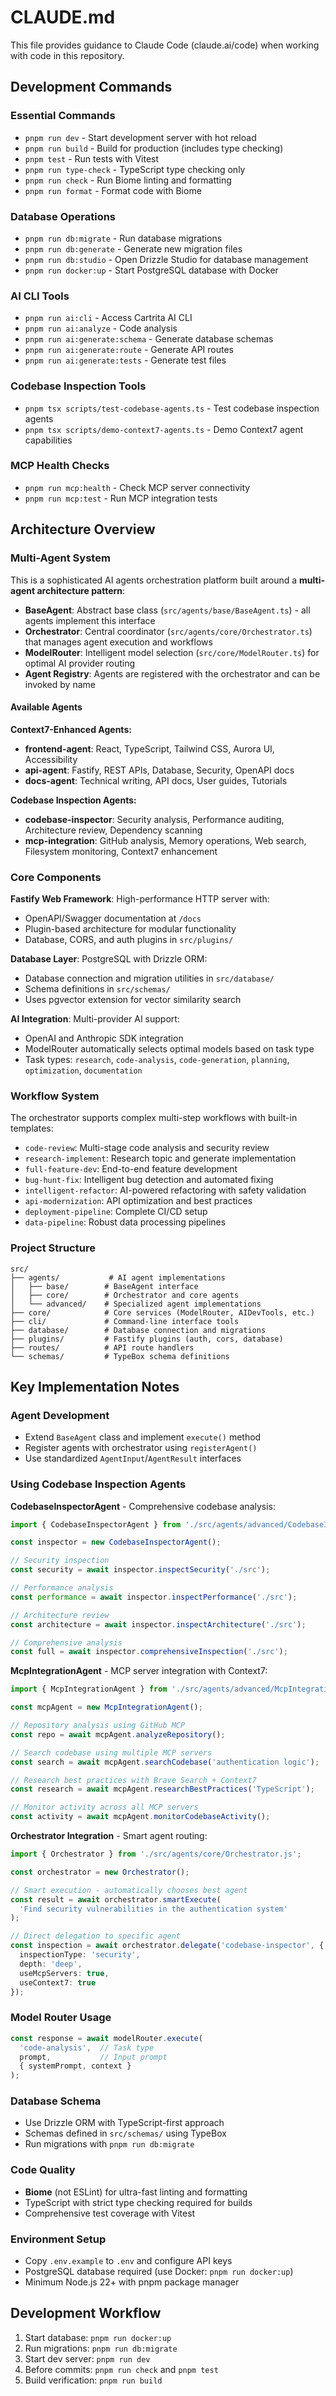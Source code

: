# CLAUDE.md

This file provides guidance to Claude Code (claude.ai/code) when working with code in this repository.

## Development Commands

### Essential Commands
- `pnpm run dev` - Start development server with hot reload
- `pnpm run build` - Build for production (includes type checking)
- `pnpm test` - Run tests with Vitest
- `pnpm run type-check` - TypeScript type checking only
- `pnpm run check` - Run Biome linting and formatting
- `pnpm run format` - Format code with Biome

### Database Operations
- `pnpm run db:migrate` - Run database migrations
- `pnpm run db:generate` - Generate new migration files
- `pnpm run db:studio` - Open Drizzle Studio for database management
- `pnpm run docker:up` - Start PostgreSQL database with Docker

### AI CLI Tools
- `pnpm run ai:cli` - Access Cartrita AI CLI
- `pnpm run ai:analyze` - Code analysis
- `pnpm run ai:generate:schema` - Generate database schemas
- `pnpm run ai:generate:route` - Generate API routes
- `pnpm run ai:generate:tests` - Generate test files

### Codebase Inspection Tools
- `pnpm tsx scripts/test-codebase-agents.ts` - Test codebase inspection agents
- `pnpm tsx scripts/demo-context7-agents.ts` - Demo Context7 agent capabilities

### MCP Health Checks
- `pnpm run mcp:health` - Check MCP server connectivity
- `pnpm run mcp:test` - Run MCP integration tests

## Architecture Overview

### Multi-Agent System
This is a sophisticated AI agents orchestration platform built around a **multi-agent architecture pattern**:

- **BaseAgent**: Abstract base class (`src/agents/base/BaseAgent.ts`) - all agents implement this interface
- **Orchestrator**: Central coordinator (`src/agents/core/Orchestrator.ts`) that manages agent execution and workflows
- **ModelRouter**: Intelligent model selection (`src/core/ModelRouter.ts`) for optimal AI provider routing
- **Agent Registry**: Agents are registered with the orchestrator and can be invoked by name

#### Available Agents

**Context7-Enhanced Agents:**
- **frontend-agent**: React, TypeScript, Tailwind CSS, Aurora UI, Accessibility
- **api-agent**: Fastify, REST APIs, Database, Security, OpenAPI docs
- **docs-agent**: Technical writing, API docs, User guides, Tutorials

**Codebase Inspection Agents:**
- **codebase-inspector**: Security analysis, Performance auditing, Architecture review, Dependency scanning
- **mcp-integration**: GitHub analysis, Memory operations, Web search, Filesystem monitoring, Context7 enhancement

### Core Components

**Fastify Web Framework**: High-performance HTTP server with:
- OpenAPI/Swagger documentation at `/docs`
- Plugin-based architecture for modular functionality
- Database, CORS, and auth plugins in `src/plugins/`

**Database Layer**: PostgreSQL with Drizzle ORM:
- Database connection and migration utilities in `src/database/`
- Schema definitions in `src/schemas/`
- Uses pgvector extension for vector similarity search

**AI Integration**: Multi-provider AI support:
- OpenAI and Anthropic SDK integration
- ModelRouter automatically selects optimal models based on task type
- Task types: `research`, `code-analysis`, `code-generation`, `planning`, `optimization`, `documentation`

### Workflow System

The orchestrator supports complex multi-step workflows with built-in templates:
- `code-review`: Multi-stage code analysis and security review
- `research-implement`: Research topic and generate implementation
- `full-feature-dev`: End-to-end feature development
- `bug-hunt-fix`: Intelligent bug detection and automated fixing
- `intelligent-refactor`: AI-powered refactoring with safety validation
- `api-modernization`: API optimization and best practices
- `deployment-pipeline`: Complete CI/CD setup
- `data-pipeline`: Robust data processing pipelines

### Project Structure

```
src/
├── agents/           # AI agent implementations
│   ├── base/        # BaseAgent interface
│   ├── core/        # Orchestrator and core agents
│   └── advanced/    # Specialized agent implementations
├── core/            # Core services (ModelRouter, AIDevTools, etc.)
├── cli/             # Command-line interface tools
├── database/        # Database connection and migrations
├── plugins/         # Fastify plugins (auth, cors, database)
├── routes/          # API route handlers
└── schemas/         # TypeBox schema definitions
```

## Key Implementation Notes

### Agent Development
- Extend `BaseAgent` class and implement `execute()` method
- Register agents with orchestrator using `registerAgent()`
- Use standardized `AgentInput`/`AgentResult` interfaces

### Using Codebase Inspection Agents

**CodebaseInspectorAgent** - Comprehensive codebase analysis:
```typescript
import { CodebaseInspectorAgent } from './src/agents/advanced/CodebaseInspectorAgent.js';

const inspector = new CodebaseInspectorAgent();

// Security inspection
const security = await inspector.inspectSecurity('./src');

// Performance analysis
const performance = await inspector.inspectPerformance('./src');

// Architecture review
const architecture = await inspector.inspectArchitecture('./src');

// Comprehensive analysis
const full = await inspector.comprehensiveInspection('./src');
```

**McpIntegrationAgent** - MCP server integration with Context7:
```typescript
import { McpIntegrationAgent } from './src/agents/advanced/McpIntegrationAgent.js';

const mcpAgent = new McpIntegrationAgent();

// Repository analysis using GitHub MCP
const repo = await mcpAgent.analyzeRepository();

// Search codebase using multiple MCP servers
const search = await mcpAgent.searchCodebase('authentication logic');

// Research best practices with Brave Search + Context7
const research = await mcpAgent.researchBestPractices('TypeScript');

// Monitor activity across all MCP servers
const activity = await mcpAgent.monitorCodebaseActivity();
```

**Orchestrator Integration** - Smart agent routing:
```typescript
import { Orchestrator } from './src/agents/core/Orchestrator.js';

const orchestrator = new Orchestrator();

// Smart execution - automatically chooses best agent
const result = await orchestrator.smartExecute(
  'Find security vulnerabilities in the authentication system'
);

// Direct delegation to specific agent
const inspection = await orchestrator.delegate('codebase-inspector', {
  inspectionType: 'security',
  depth: 'deep',
  useMcpServers: true,
  useContext7: true
});
```

### Model Router Usage
```typescript
const response = await modelRouter.execute(
  'code-analysis',  // Task type
  prompt,           // Input prompt
  { systemPrompt, context }
);
```

### Database Schema
- Use Drizzle ORM with TypeScript-first approach
- Schemas defined in `src/schemas/` using TypeBox
- Run migrations with `pnpm run db:migrate`

### Code Quality
- **Biome** (not ESLint) for ultra-fast linting and formatting
- TypeScript with strict type checking required for builds
- Comprehensive test coverage with Vitest

### Environment Setup
- Copy `.env.example` to `.env` and configure API keys
- PostgreSQL database required (use Docker: `pnpm run docker:up`)
- Minimum Node.js 22+ with pnpm package manager

## Development Workflow

1. Start database: `pnpm run docker:up`
2. Run migrations: `pnpm run db:migrate`
3. Start dev server: `pnpm run dev`
4. Before commits: `pnpm run check` and `pnpm test`
5. Build verification: `pnpm run build`